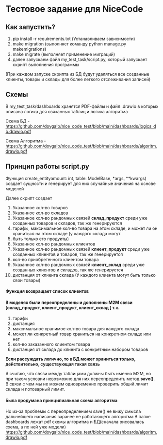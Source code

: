 # Тестовое задание для NiceCode
## Как запустить?
1. pip install -r requirements.txt (Устанавливаем зависимости)
2. make migration (выполняет команду python manage.py makemigrations)
3. make migrate  (выполняет применение миграций)
4. далее запускаем файл my_test_task/script.py, который запускает скрипт выполнения программы

(При каждом запуске скрипта из БД будут удаляться все созданные клиенты, товары и склады для более легкого отслеживания записей)

## Схемы
В my_test_task/dashboards хранятся PDF-файлы и файл .drawio 
в которых описана логика для связанных таблиц и логика алгоритма

Схема БД - https://github.com/dovgalb/nice_code_test/blob/main/dashboards/logics_db.drawio.pdf

Схема Алгоритма - https://github.com/dovgalb/nice_code_test/blob/main/dashboards/algoritm.drawio.pdf

## Принцип работы script.py

Функция create_entityamount: int, table: ModelBase, *args, **kwargs) создает сущности и
генерирует для них случайные значения на основе моделей

Далее скрипт создает 
1. Указанное кол-во товаров
2. Указанное кол-во складов
3. Указанное кол-во рандомных связей **склад_продукт** среди уже созданных товаров и складов, так же генерируются 
4. тарифы, максимальное кол-во товара на этом складе, и может ли он храниться на этом складе (у каждого склада могут 
5. быть только его продукты)
6. Указанное кол-во рандомных клиентов 
7. Указанное кол-во рандомных связей **клиент_продукт** среди уже созданных клиентов и товаров, так же генерируется 
8. кол-во приобретенного клиентом товара 
9. Указанное кол-во рандомных связей **клиент_склад** среди уже созданных клиентов и складов, так же генерируется 
10. дистанция от клиента склада (У каждого клиента могут быть только свои товары)

#### Функция возвращает список клиентов 
#### В моделях были переопределены и дополнены M2M связи [**склад_продукт**, **клиент_продукт**, **клиент_склад** ] т.к. 
1. тарифы
2. дистанция
3. максимальное хранимое кол-во товара для каждого склада
4. может ли конкретный товар храниться на конкретном складе или нет
5. кол-во заказанного клиентом товара
6. дистанция от склада до клиента с конкретным набором товаров

**Если рассуждать логично, то в БД может храниться только, действительно, существующая такая связь**

Я считаю, что связи между таблицами должны быть именно M2M, 
но при таком условии невозможно для них переопределить метод **save()**. 
В связи c чем мы не можем одновременно проверить общий лимит 
склада и потоварный лимит.

#### Была продумана принципиальная схема алгоритма
Но из-за проблемы с переопределением save() не вижу смысла дальнейшего написания заранее не работающего алгоритма 
В папке dashboards лежат pdf схемы алгоритма и БД(сначала рисовалась схема, а по ней уже модели)
https://github.com/dovgalb/nice_code_test/blob/main/dashboards/algoritm.drawio.pdf









